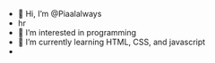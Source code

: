 - 👋 Hi, I’m @Piaalalways
- hr
- 👀 I’m interested in programming
- 🌱 I’m currently learning HTML, CSS, and javascript
-

